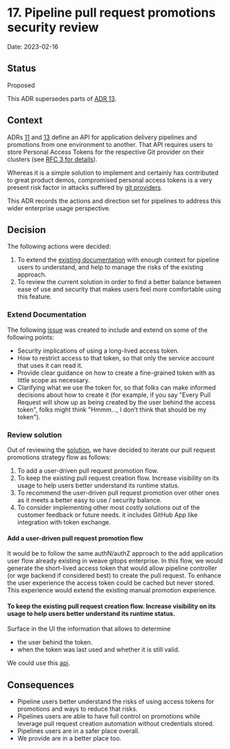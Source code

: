 # 17. Pipeline pull request promotions security review

Date: 2023-02-16

## Status

Proposed

This ADR supersedes parts of [ADR 13](0013-pipelines-promotions.md).

## Context

ADRs [11](0011-pipelines.md) and [13](0013-pipelines-promotion.md) define an API for application delivery pipelines 
and promotions from one environment to another. That API requires users to store Personal Access Tokens for the respective 
Git provider on their clusters (see [RFC 3 for details](../rfcs/0003-pipelines-promotion/execute-promotion.md#security)).

Whereas it is a simple solution to implement and certainly has contributed to great product demos, compromised personal access 
tokens is a very present risk factor in attacks suffered by [git providers](https://astrix.security/3-oauth-attacks-in-6-months-the-new-generation-of-supply-chain-attacks/). 

This ADR records the actions and direction set for pipelines to address this wider enterprise usage perspective. 

## Decision

The following actions were decided:

1. To extend the [existing documentation](https://docs.gitops.weave.works/docs/pipelines/promoting-applications) with enough context for pipeline users
to understand, and help to manage the risks of the existing approach.    
2. To review the current solution in order to find a better balance between ease of use and security that makes users feel more comfortable using this feature.  

### Extend Documentation 

The following [issue](https://github.com/weaveworks/weave-gitops-enterprise/issues/2402) was created to include and extend on some of the following points:

- Security implications of using a long-lived access token.
- How to restrict access to that token, so that only the service account that uses it can read it.
- Provide clear guidance on how to create a fine-grained token with as little scope as necessary.
- Clarifying what we use the token for, so that folks can make informed decisions about how to create it 
(for example, if you say "Every Pull Request will show up as being created by the user behind the access token", folks might think "Hmmm..., I don’t think that should be my token").

### Review solution

Out of reviewing the [solution](https://github.com/weaveworks/weave-gitops-private/pull/110#discussion_r1115794629), 
we have decided to iterate our pull request promotions strategy flow as follows:

1. To add a user-driven pull request promotion flow.
2. To keep the existing pull request creation flow. Increase visibility on its usage to help users better understand its runtime status.  
3. To recommend the user-driven pull request promotion over other ones as it meets a better easy to use / security balance.
4. To consider implementing other most costly solutions out of the customer feedback or future needs. it includes GitHub App like integration with token exchange.    

#### Add a user-driven pull request promotion flow

It would be to follow the same authN/authZ approach to the add application user flow already existing in weave gitops enterprise.
In this flow, we would generate the short-lived access token that would allow pipeline controller (or wge backend if considered best) to create the pull request.
To enhance the user experience the access token could be cached but never stored. This experience would extend the 
existing manual promotion experience.

#### To keep the existing pull request creation flow. Increase visibility on its usage to help users better understand its runtime status.

Surface in the UI the information that allows to determine 
- the user behind the token.   
- when the token was last used and whether it is still valid.

We could use this [api](https://docs.github.com/en/rest/users/users?apiVersion=2022-11-28#get-the-authenticated-user).

## Consequences

- Pipeline users better understand the risks of using access tokens for promotions and ways to reduce that risks.
- Pipelines users are able to have full control on promotions while leverage pull request creation automation without credentials stored. 
- Pipelines users are in a safer place overall.
- We provide are in a better place too.